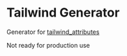 # Tailwind Generator

Generator for [tailwind_attributes](../tailwind_attributes/)

Not ready for production use